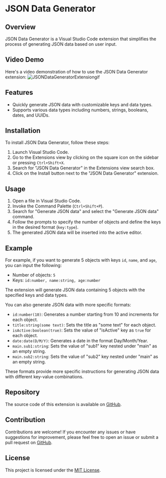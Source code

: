# JSON Data Generator

## Overview

JSON Data Generator is a Visual Studio Code extension that simplifies the process of generating JSON data based on user input.

## Video Demo

Here's a video demonstration of how to use the JSON Data Generator extension:
![JSONDataGeneratorExtensiongif](https://github.com/Nayana62/JSONDataGenerator/assets/95485122/54e5b4eb-05d9-4517-a019-6d532559e18e)

## Features

- Quickly generate JSON data with customizable keys and data types.
- Supports various data types including numbers, strings, booleans, dates, and UUIDs.

## Installation

To install JSON Data Generator, follow these steps:

1. Launch Visual Studio Code.
2. Go to the Extensions view by clicking on the square icon on the sidebar or pressing `Ctrl+Shift+X`.
3. Search for "JSON Data Generator" in the Extensions view search box.
4. Click on the Install button next to the "JSON Data Generator" extension.

## Usage

1. Open a file in Visual Studio Code.
2. Invoke the Command Palette (`Ctrl+Shift+P`).
3. Search for "Generate JSON data" and select the "Generate JSON data" command.
4. Follow the prompts to specify the number of objects and define the keys in the desired format (`key:type`).
5. The generated JSON data will be inserted into the active editor.

## Example

For example, if you want to generate 5 objects with keys `id`, `name`, and `age`, you can input the following:

- Number of objects: `5`
- Keys: `id:number, name:string, age:number`

The extension will generate JSON data containing 5 objects with the specified keys and data types.

You can also generate JSON data with more specific formats:

- `id:number(10)`: Generates a number starting from 10 and increments for each object.
- `title:string(some text)`: Sets the title as "some text" for each object.
- `isActive:boolean(true)`: Sets the value of "isActive" key as `true` for each object.
- `date:date(D/M/Y)`: Generates a date in the format Day/Month/Year.
- `main.sub1:string`: Sets the value of "sub1" key nested under "main" as an empty string.
- `main.sub2:string`: Sets the value of "sub2" key nested under "main" as an empty string.

These formats provide more specific instructions for generating JSON data with different key-value combinations.

## Repository

The source code of this extension is available on [GitHub](https://github.com/Nayana62/JSONDataGenerator).

## Contribution

Contributions are welcome! If you encounter any issues or have suggestions for improvement, please feel free to open an issue or submit a pull request on [GitHub](https://github.com/Nayana62/JSONDataGenerator).

## License

This project is licensed under the [MIT License](LICENSE).
